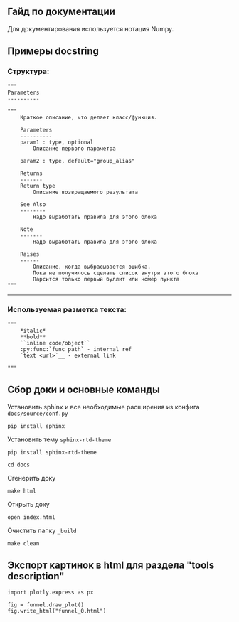 Гайд по документации
----

Для документирования используется нотация Numpy.

## Примеры docstring
### Cтруктура:

```
"""
Parameters
----------

"""
    Краткое описание, что делает класс/функция.

    Parameters
    ----------
    param1 : type, optional
        Описание первого параметра

    param2 : type, default="group_alias"

    Returns
    -------
    Return type
        Описание возвращаемого результата

    See Also
    --------
        Надо выработать правила для этого блока

    Note
    -------
        Надо выработать правила для этого блока

    Raises
    ------
        Описание, когда выбрасывается ошибка.
        Пока не получилось сделать список внутри этого блока
        Парсится только первый буллит или номер пункта
"""
```
---
### Используемая разметка текста:
```
"""
    *italic*
    **bold**
    ``inline code/object``
    :py:func:`func path` - internal ref
    `text <url>`__ - external link

"""
```

## Сбор доки и основные команды
Установить sphinx и все необходимые расширения из конфига `docs/source/conf.py`

```commandline
pip install sphinx
```
Установить тему `sphinx-rtd-theme`
```commandline
pip install sphinx-rtd-theme
```
```commandline
cd docs
```
Cгенерить доку

```commandline
make html
```

Открыть доку

```commandline
open index.html
```

Очистить папку `_build`
```commandline
make clean
```

## Экспорт картинок в html для раздела "tools description"

```
import plotly.express as px

fig = funnel.draw_plot()
fig.write_html("funnel_0.html")
```
